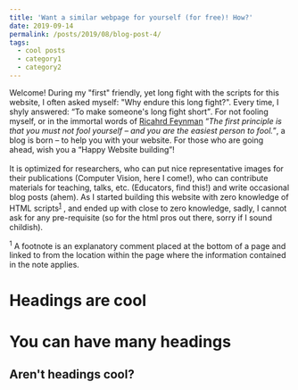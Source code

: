 ```yaml
---
title: 'Want a similar webpage for yourself (for free)! How?'
date: 2019-09-14
permalink: /posts/2019/08/blog-post-4/
tags:
  - cool posts
  - category1
  - category2
---
```


Welcome! During my "first" friendly, yet long fight with the scripts for this website, I often asked myself: "Why endure this long fight?". Every time, I shyly answered: <q>To make someone's long fight short</q>. For not fooling myself, or in the immortal words of [Ricahrd Feynman](https://en.wikipedia.org/wiki/Richard_Feynman) <q><i>The first principle is that you must not fool yourself – and you are the easiest person to fool.</i></q>, a blog is born – to help you with your website. For those who are going ahead, wish you a <q>Happy Website building</q>!         
 <br>
  It is optimized for researchers, who can put nice representative images for their publications (Computer Vision, here I come!), who can contribute materials for teaching, talks, etc. (Educators, find this!) and write occasional blog posts (ahem). As I started building this website with zero knowledge of HTML scripts<sup><a href="#note1">1</a></sup> , and ended up with close to zero knowledge,  sadly, I cannot ask for any pre-requisite (so for the html pros out there, sorry if I sound childish).  
  
  <p  id="note1"><sup>1</sup> A footnote is an explanatory comment placed at the bottom of a page and linked to from the location within the page where the information contained in the note applies.</p>





Headings are cool
======

You can have many headings
======

Aren't headings cool?
------
